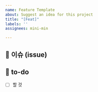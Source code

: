 ```yaml
---
name: Feature Template
about: Suggest an idea for this project
title: "[Feat]"
labels: ''
assignees: mini-min

---
```


## 👀 이슈 (issue)
<!-- 이슈에 대한 내용을 설명해주세요. -->

## 🚀 to-do
<!-- 진행할 작업에 대해 적어주세요 -->
- [ ] 할 것
